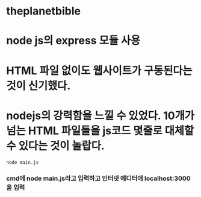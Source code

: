 # theplanetbible
# node js의 express 모듈 사용
# HTML 파일 없이도 웹사이트가 구동된다는 것이 신기했다.
# nodejs의 강력함을 느낄 수 있었다. 10개가 넘는 HTML 파일들을 js코드 몇줄로 대체할 수 있다는 것이 놀랍다.


```node main.js```
### cmd에 node main.js라고 입력하고 인터넷 에디터에 localhost:3000을 입력
